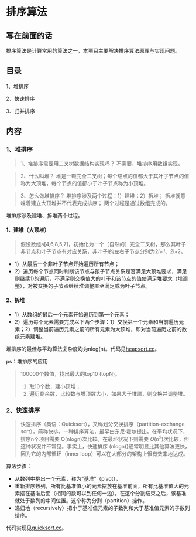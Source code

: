 # 排序算法

## 写在前面的话

排序算法是计算常用的算法之一，本项目主要解决排序算法原理与实现问题。

## 目录

1、堆排序

2、快速排序

3、归并排序

## 内容

### 1、堆排序
> 1、堆排序需要用二叉树数据结构实现吗？
> 不需要，堆排序用数组实现。

> 2、什么叫堆？
>堆是一颗完全二叉树；每个结点的值都大于其叶子节点的值称为大顶堆，每个节点的值都小于叶子节点称为小顶堆。

> 3、怎么做堆排序？
>堆排序涉及两个过程：1）建堆；2）拆堆；
>拆堆就意味着建立大顶堆并不代表完成排序；
>两个过程是通过数组完成的。

堆排序涉及建堆、拆堆两个过程。

#### 1、建堆（大顶堆）
> 假设数组a[4,6,8,5,7]，初始化为一个（自然的）完全二叉树，那么其叶子非节点和叶子节点有对应关系，非叶子i的左右子节点分别为2*i+1、2*i+2。 

* 1）从最后一个非叶子节点开始遍历所有节点；
* 2）遍历每个节点同时判断该节点与孩子节点关系是否满足大顶堆要求，满足则继续1)的遍历，不满足则交换值大的叶子和该节点的值使满足堆要求（堆调整），对被交换的子节点继续堆调整直至满足或为叶子节点。

#### 2、拆堆

* 1）从数组的最后一个元素开始遍历到第一个元素；
* 2）遍历每个元素需要完成以下两个步骤：1）交换第一个元素和当前遍历元素；2）调整当前遍历元素之前的所有元素为大顶堆，即对当前遍历之前的数组元素建堆。

堆排序的最佳与平均算法复杂度均为nlog(n)。代码见[heapsort.cc](https://github.com/alphaplato/Cplusplus/blob/master/SortAlgorithm/heapsort.cc)。

ps：堆排序的应用
>100000个数值，找出最大的top10 (topN)。
>1. 取10个数，建小顶堆；
>2. 遍历剩余数，比较数与堆顶数大小，如果大于堆顶，则交换并调整堆。

### 2、快速排序
>快速排序（英语：Quicksort），又称划分交换排序（partition-exchange sort），简称快排，一种排序算法，最早由东尼·霍尔提出。在平均状况下，排序n个项目需要 O(nlogn)次比较。在最坏状况下则需要 $O(n^{2})$次比较，但这种状况并不常见。事实上，快速排序 (nlogn)}通常明显比其他算法更快，因为它的内部循环（inner loop）可以在大部分的架构上很有效率地达成。

算法步骤：
* 从数列中挑出一个元素，称为“基准”（pivot），
* 重新排序数列，所有比基准值小的元素摆放在基准前面，所有比基准值大的元素摆在基准后面（相同的数可以到任何一边）。在这个分割结束之后，该基准就处于数列的中间位置。这个称为分割（partition）操作。
* 递归地（recursively）把小于基准值元素的子数列和大于基准值元素的子数列排序。

代码实现见[quicksort.cc](https://github.com/alphaplato/Cplusplus/blob/master/SortAlgorithm/quicksort.cc)。